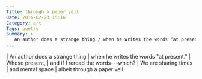 ```yaml
---
Title: through a paper veil
Date: 2016-02-23 15:16
Category: art
Tags: poetry
Summary: >
   An author does a strange thing / when he writes the words “at present.” / …
...
```


| An author does a strange thing
|         when he writes the words "at present."
|     Whose present,
|         and if I reread the words---which?
|     We are sharing times
|         and mental space
|             albeit through a paper veil.
